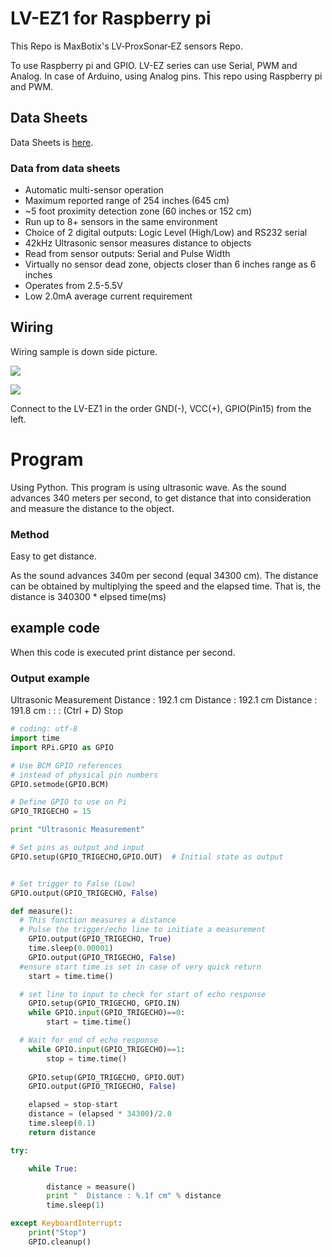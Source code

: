 # LV-EZ1 for Raspberry pi

This Repo is MaxBotix's LV‑ProxSonar‑EZ sensors Repo. 

To use Raspberry pi and GPIO. LV-EZ series can use Serial, PWM and Analog. In case of Arduino, using Analog pins. This repo using Raspberry pi and PWM. 

## Data Sheets
Data Sheets is [here](http://maxbotix.com/documents/LV-ProxSonar-EZ_Datasheet.pdf). 

### Data from data sheets 
- Automatic multi-sensor operation
- Maximum reported range of 254 inches (645 cm)
- ~5 foot proximity detection zone (60 inches or 152 cm)
- Run up to 8+ sensors in the same environment
- Choice of 2 digital outputs: Logic Level (High/Low) and RS232 serial
- 42kHz Ultrasonic sensor measures distance to objects
- Read from sensor outputs: Serial and Pulse Width
- Virtually no sensor dead zone, objects closer than 6 inches range as 6 inches
- Operates from 2.5-5.5V
- Low 2.0mA average current requirement

## Wiring
Wiring sample is down side picture. 

![](https://i.imgur.com/OKOk3So.png)


![](https://i.imgur.com/a8J6Qi5.jpg)

Connect to the LV-EZ1 in the order GND(-), VCC(+), GPIO(Pin15) from the left.

# Program

Using Python. 
This program is using ultrasonic wave. As the sound advances 340 meters per second, to get distance that into consideration and measure the distance to the object.

### Method
Easy to get distance. 

As the sound advances 340m per second (equal 34300 cm). 
The distance can be obtained by multiplying the speed and the elapsed time. That is, the distance is 340300 * elpsed time(ms)

## example code

When this code is executed print distance per second.

### Output example

Ultrasonic Measurement
Distance : 192.1 cm
Distance : 192.1 cm
Distance : 191.8 cm
        :
        :
        :
(Ctrl + D) Stop


``` getdist.py
# coding: utf-8
import time
import RPi.GPIO as GPIO

# Use BCM GPIO references
# instead of physical pin numbers
GPIO.setmode(GPIO.BCM)

# Define GPIO to use on Pi
GPIO_TRIGECHO = 15

print "Ultrasonic Measurement"

# Set pins as output and input
GPIO.setup(GPIO_TRIGECHO,GPIO.OUT)  # Initial state as output


# Set trigger to False (Low)
GPIO.output(GPIO_TRIGECHO, False)

def measure():
  # This function measures a distance
  # Pulse the trigger/echo line to initiate a measurement
    GPIO.output(GPIO_TRIGECHO, True)
    time.sleep(0.00001)
    GPIO.output(GPIO_TRIGECHO, False)
  #ensure start time is set in case of very quick return
    start = time.time()

  # set line to input to check for start of echo response
    GPIO.setup(GPIO_TRIGECHO, GPIO.IN)
    while GPIO.input(GPIO_TRIGECHO)==0:
        start = time.time()

  # Wait for end of echo response
    while GPIO.input(GPIO_TRIGECHO)==1:
        stop = time.time()
  
    GPIO.setup(GPIO_TRIGECHO, GPIO.OUT)
    GPIO.output(GPIO_TRIGECHO, False)

    elapsed = stop-start
    distance = (elapsed * 34300)/2.0
    time.sleep(0.1)
    return distance

try:

    while True:

        distance = measure()
        print "  Distance : %.1f cm" % distance
        time.sleep(1)

except KeyboardInterrupt:
    print("Stop")
    GPIO.cleanup()
```